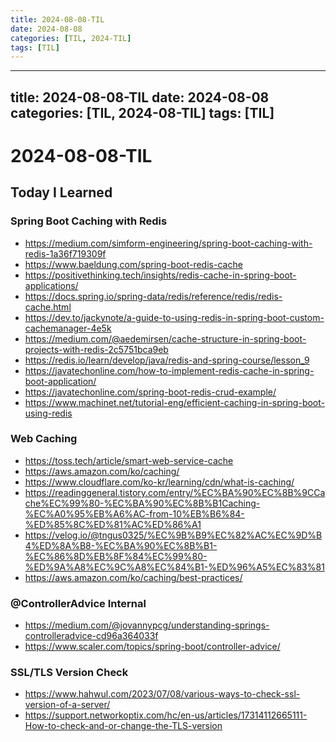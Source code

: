 ```yaml
---
title: 2024-08-08-TIL
date: 2024-08-08
categories: [TIL, 2024-TIL]
tags: [TIL]
---
```


---
title: 2024-08-08-TIL
date: 2024-08-08
categories: [TIL, 2024-08-TIL]
tags: [TIL]
---

# 2024-08-08-TIL

## Today I Learned

### Spring Boot Caching with Redis

- https://medium.com/simform-engineering/spring-boot-caching-with-redis-1a36f719309f
- https://www.baeldung.com/spring-boot-redis-cache
- https://positivethinking.tech/insights/redis-cache-in-spring-boot-applications/
- https://docs.spring.io/spring-data/redis/reference/redis/redis-cache.html
- https://dev.to/jackynote/a-guide-to-using-redis-in-spring-boot-custom-cachemanager-4e5k
- https://medium.com/@aedemirsen/cache-structure-in-spring-boot-projects-with-redis-2c5751bca9eb
- https://redis.io/learn/develop/java/redis-and-spring-course/lesson_9
- https://javatechonline.com/how-to-implement-redis-cache-in-spring-boot-application/
- https://javatechonline.com/spring-boot-redis-crud-example/
- https://www.machinet.net/tutorial-eng/efficient-caching-in-spring-boot-using-redis

### Web Caching

- https://toss.tech/article/smart-web-service-cache
- https://aws.amazon.com/ko/caching/
- https://www.cloudflare.com/ko-kr/learning/cdn/what-is-caching/
- https://readinggeneral.tistory.com/entry/%EC%BA%90%EC%8B%9CCache%EC%99%80-%EC%BA%90%EC%8B%B1Caching-%EC%A0%95%EB%A6%AC-from-10%EB%B6%84-%ED%85%8C%ED%81%AC%ED%86%A1
- https://velog.io/@tngus0325/%EC%9B%B9%EC%82%AC%EC%9D%B4%ED%8A%B8-%EC%BA%90%EC%8B%B1-%EC%86%8D%EB%8F%84%EC%99%80-%ED%9A%A8%EC%9C%A8%EC%84%B1-%ED%96%A5%EC%83%81
- https://aws.amazon.com/ko/caching/best-practices/

### @ControllerAdvice Internal

- https://medium.com/@jovannypcg/understanding-springs-controlleradvice-cd96a364033f
- https://www.scaler.com/topics/spring-boot/controller-advice/

### SSL/TLS Version Check

- https://www.hahwul.com/2023/07/08/various-ways-to-check-ssl-version-of-a-server/
- https://support.networkoptix.com/hc/en-us/articles/17314112665111-How-to-check-and-or-change-the-TLS-version